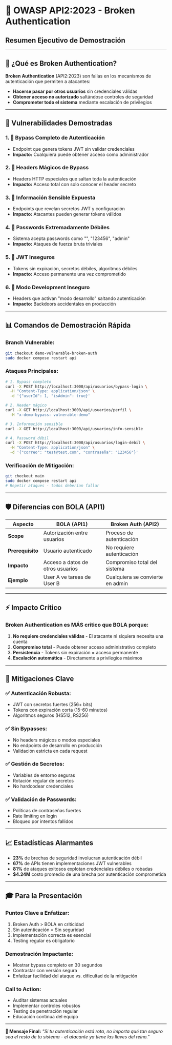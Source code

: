 # 🚨 OWASP API2:2023 - Broken Authentication
## Resumen Ejecutivo de Demostración

---

## 🎯 **¿Qué es Broken Authentication?**

**Broken Authentication** (API2:2023) son fallas en los mecanismos de autenticación que permiten a atacantes:
- **Hacerse pasar por otros usuarios** sin credenciales válidas
- **Obtener acceso no autorizado** saltándose controles de seguridad  
- **Comprometer todo el sistema** mediante escalación de privilegios

---

## 🔴 **Vulnerabilidades Demostradas**

### 1. **🚨 Bypass Completo de Autenticación**
- Endpoint que genera tokens JWT sin validar credenciales
- **Impacto:** Cualquiera puede obtener acceso como administrador

### 2. **🚨 Headers Mágicos de Bypass**
- Headers HTTP especiales que saltan toda la autenticación
- **Impacto:** Acceso total con solo conocer el header secreto

### 3. **🚨 Información Sensible Expuesta**
- Endpoints que revelan secretos JWT y configuración
- **Impacto:** Atacantes pueden generar tokens válidos

### 4. **🚨 Passwords Extremadamente Débiles**
- Sistema acepta passwords como "", "123456", "admin"
- **Impacto:** Ataques de fuerza bruta triviales

### 5. **🚨 JWT Inseguros**
- Tokens sin expiración, secretos débiles, algoritmos débiles
- **Impacto:** Acceso permanente una vez comprometido

### 6. **🚨 Modo Development Inseguro**
- Headers que activan "modo desarrollo" saltando autenticación
- **Impacto:** Backdoors accidentales en producción

---

## 📊 **Comandos de Demostración Rápida**

### Branch Vulnerable:
```bash
git checkout demo-vulnerable-broken-auth
sudo docker compose restart api
```

### Ataques Principales:
```bash
# 1. Bypass completo
curl -X POST http://localhost:3000/api/usuarios/bypass-login \
  -H "Content-Type: application/json" \
  -d '{"userId": 1, "isAdmin": true}'

# 2. Header mágico  
curl -X GET http://localhost:3000/api/usuarios/perfil \
  -H "x-demo-bypass: vulnerable-demo"

# 3. Información sensible
curl -X GET http://localhost:3000/api/usuarios/info-sensible

# 4. Password débil
curl -X POST http://localhost:3000/api/usuarios/login-debil \
  -H "Content-Type: application/json" \
  -d '{"correo": "test@test.com", "contraseña": "123456"}'
```

### Verificación de Mitigación:
```bash
git checkout main
sudo docker compose restart api
# Repetir ataques - todos deberían fallar
```

---

## 🛡️ **Diferencias con BOLA (API1)**

| **Aspecto** | **BOLA (API1)** | **Broken Auth (API2)** |
|-------------|-----------------|------------------------|
| **Scope** | Autorización entre usuarios | Proceso de autenticación |
| **Prerequisito** | Usuario autenticado | No requiere autenticación |
| **Impacto** | Acceso a datos de otros usuarios | Compromiso total del sistema |
| **Ejemplo** | User A ve tareas de User B | Cualquiera se convierte en admin |

---

## ⚡ **Impacto Crítico**

### Broken Authentication es MÁS crítico que BOLA porque:
1. **No requiere credenciales válidas** - El atacante ni siquiera necesita una cuenta
2. **Compromiso total** - Puede obtener acceso administrativo completo
3. **Persistencia** - Tokens sin expiración = acceso permanente
4. **Escalación automática** - Directamente a privilegios máximos

---

## 🔧 **Mitigaciones Clave**

### ✅ **Autenticación Robusta:**
- JWT con secretos fuertes (256+ bits)
- Tokens con expiración corta (15-60 minutos)
- Algoritmos seguros (HS512, RS256)

### ✅ **Sin Bypasses:**
- No headers mágicos o modos especiales
- No endpoints de desarrollo en producción
- Validación estricta en cada request

### ✅ **Gestión de Secretos:**
- Variables de entorno seguras
- Rotación regular de secretos
- No hardcodear credenciales

### ✅ **Validación de Passwords:**
- Políticas de contraseñas fuertes
- Rate limiting en login
- Bloqueo por intentos fallidos

---

## 📈 **Estadísticas Alarmantes**

- **23%** de brechas de seguridad involucran autenticación débil
- **67%** de APIs tienen implementaciones JWT vulnerables  
- **81%** de ataques exitosos explotan credenciales débiles o robadas
- **$4.24M** costo promedio de una brecha por autenticación comprometida

---

## 🎓 **Para la Presentación**

### **Puntos Clave a Enfatizar:**
1. Broken Auth > BOLA en criticidad
2. Sin autenticación = Sin seguridad
3. Implementación correcta es esencial
4. Testing regular es obligatorio

### **Demostración Impactante:**
- Mostrar bypass completo en 30 segundos
- Contrastar con versión segura
- Enfatizar facilidad del ataque vs. dificultad de la mitigación

### **Call to Action:**
- Auditar sistemas actuales
- Implementar controles robustos  
- Testing de penetración regular
- Educación continua del equipo

---

**🎯 Mensaje Final:** *"Si tu autenticación está rota, no importa qué tan seguro sea el resto de tu sistema - el atacante ya tiene las llaves del reino."*
